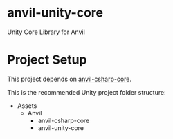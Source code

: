 # anvil-unity-core

Unity Core Library for Anvil

# Project Setup

This project depends on [anvil-csharp-core](https://github.com/scratch-games/anvil-csharp-core).

This is the recommended Unity project folder structure:

- Assets
  - Anvil
    - anvil-csharp-core
    - anvil-unity-core
